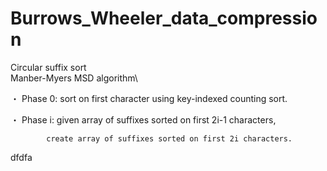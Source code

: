# Burrows_Wheeler_data_compression

Circular suffix sort\
Manber-Myers MSD algorithm\

・ Phase 0: sort on first character using key-indexed counting sort.

・ Phase i: given array of suffixes sorted on first 2i-1 characters,

            create array of suffixes sorted on first 2i characters.
        

dfdfa
